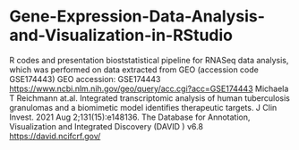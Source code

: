 # Gene-Expression-Data-Analysis-and-Visualization-in-RStudio
R codes and presentation
bioststatistical pipeline for RNASeq data analysis, which was performed on data extracted from GEO (accession code GSE174443)
GEO accession: GSE174443 https://www.ncbi.nlm.nih.gov/geo/query/acc.cgi?acc=GSE174443 
Michaela T Reichmann at.al. Integrated transcriptomic analysis of human tuberculosis granulomas and a biomimetic model identifies therapeutic targets. J Clin Invest. 2021 Aug 2;131(15):e148136. 
The Database for Annotation, Visualization and Integrated Discovery (DAVID ) v6.8 https://david.ncifcrf.gov/
